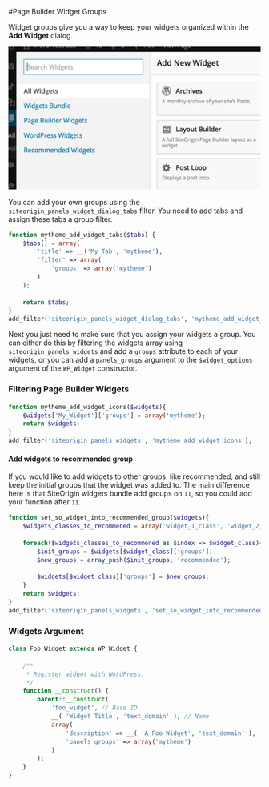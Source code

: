 #Page Builder Widget Groups

Widget groups give you a way to keep your widgets organized within the **Add Widget** dialog.

![Widget Groups](./images/widget-groups.png)

You can add your own groups using the `siteorigin_panels_widget_dialog_tabs` filter. You need to add tabs and assign these tabs a group filter.

```php
function mytheme_add_widget_tabs($tabs) {
	$tabs[] = array(
		'title' => __('My Tab', 'mytheme'),
		'filter' => array(
			'groups' => array('mytheme')
		)
	);
	
	return $tabs;
}
add_filter('siteorigin_panels_widget_dialog_tabs', 'mytheme_add_widget_tabs', 20);
```

Next you just need to make sure that you assign your widgets a group. You can either do this by filtering the widgets array using `siteorigin_panels_widgets` and add a `groups` attribute to each of your widgets, or you can add a `panels_groups` argument to the `$widget_options` argument of the `WP_Widget` constructor.

### Filtering Page Builder Widgets

```php
function mytheme_add_widget_icons($widgets){
	$widgets['My_Widget']['groups'] = array('mytheme');
	return $widgets;
}
add_filter('siteorigin_panels_widgets', 'mytheme_add_widget_icons');
```

#### Add widgets to recommended group
If you would like to add widgets to other groups, like recommended, and still keep the initial groups that the widget was added to.
The main difference here is that SiteOrigin widgets bundle add groups on `11`, so you could add your function after `11`.
```php
function set_so_widget_into_recommended_group($widgets){
    $widgets_classes_to_recommened = array('widget_1_class', 'widget_2_class');
    
    foreach($widgets_classes_to_recommened as $index => $widget_class){
        $init_groups = $widgets[$widget_class]['groups'];
        $new_groups = array_push($init_groups, 'recommended');

        $widgets[$widget_class]['groups'] = $new_groups;
    }
    return $widgets;
}
add_filter('siteorigin_panels_widgets', 'set_so_widget_into_recommended_group', 12);
```

### Widgets Argument

```php
class Foo_Widget extends WP_Widget {

	/**
	 * Register widget with WordPress.
	 */
	function __construct() {
		parent::__construct(
			'foo_widget', // Base ID
			__( 'Widget Title', 'text_domain' ), // Name
			array(
				'description' => __( 'A Foo Widget', 'text_domain' ),
				'panels_groups' => array('mytheme')
			)
		);
	}
}
```
